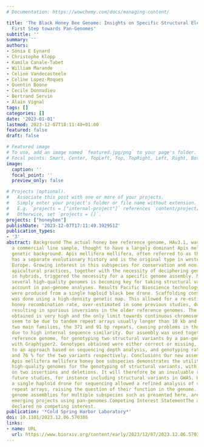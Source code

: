 ```yaml
---
# Documentation: https://wowchemy.com/docs/managing-content/

title: 'The Black Honey Bee Genome: Insights on Specific Structural Elements and a
  First Step towards Pan-Genomes'
subtitle: ''
summary: ''
authors:
- Sonia E Eynard
- Christophe Klopp
- Kamila Canale-Tabet
- William Marande
- Celine Vandecasteele
- Celine Lopez-Roques
- Quentin Boone
- Cecile Donnadieu
- Bertrand Servin
- Alain Vignal
tags: []
categories: []
date: '2023-01-01'
lastmod: 2023-12-07T18:11:49+01:00
featured: false
draft: false

# Featured image
# To use, add an image named `featured.jpg/png` to your page's folder.
# Focal points: Smart, Center, TopLeft, Top, TopRight, Left, Right, BottomLeft, Bottom, BottomRight.
image:
  caption: ''
  focal_point: ''
  preview_only: false

# Projects (optional).
#   Associate this post with one or more of your projects.
#   Simply enter your project's folder or file name without extension.
#   E.g. `projects = ["internal-project"]` references `content/project/deep-learning/index.md`.
#   Otherwise, set `projects = []`.
projects: ["honeybee"]
publishDate: '2023-12-07T17:11:49.392951Z'
publication_types:
- '3'
abstract: Background The actual honey bee reference genome, HAv3.1, was produced from
  a commercial line sample, thought to have a largely dominant Apis mellifera ligustica
  genetic background. Apis mellifera mellifera, often referred to as the black bee,
  has a separate evolutionary history and is the original type in western and northern
  Europe. Growing interest in this subspecies for conservation and non-professional
  apicultural practices, together with the necessity of deciphering genome backgrounds
  in hybrids, triggered the necessity for a specific genome assembly. Moreover, having
  several high-quality genomes is becoming key for taking structural variations into
  account in pan-genome analyses. Results Pacific Bioscience technology long reads
  were produced from a single haploid black bee drone. Scaffolding contigs into chromosomes
  was done using a high-density genetic map. This allowed for a re-estimation of the
  honey recombination rate, over-estimated in some previous studies, due to mis-assemblies
  resulting in spurious inversions in the older reference genomes. The sequence continuity
  obtained is very high and the only limit towards continuous chromosome-wide sequences
  seem to be due to tandem repeat arrays usually longer than 10 kb and belonging to
  two main families, the 371 and 91 bp repeats, causing problems in the assembly process
  due to high internal sequence similarity. Our assembly was used together with the
  reference genome, for genotyping two structural variants by a pan-genome graph approach
  with Graphtyper2. Genotypes obtained were either correct or missing, when compared
  to an approach based on sequencing depth analysis, and genotyping rates were 89
  and 76 % for the two variants respectively. Conclusions Our new assembly for the
  Apis mellifera mellifera honey bee subspecies demonstrates the utility of multiple
  high-quality genomes for the genotyping of structural variants, with a test case
  on two insertions and deletions. It will therefore be an invaluable resource for
  future studies, for instance including structural variants in GWAS. Having used
  a single haploid drone for sequencing allowed a refined analysis of very large tandem
  repeat arrays, raising the question of their function in the genome. High quality
  genome assemblies for multiple subspecies such as presented here, are crucial for
  emerging projects using pan-genomes.Competing Interest StatementThe authors have
  declared no competing interest.
publication: '*Cold Spring Harbor Laboratory*'
doi: 10.1101/2023.12.06.570386
links:
- name: URL
  url: https://www.biorxiv.org/content/early/2023/12/07/2023.12.06.570386
---
```

